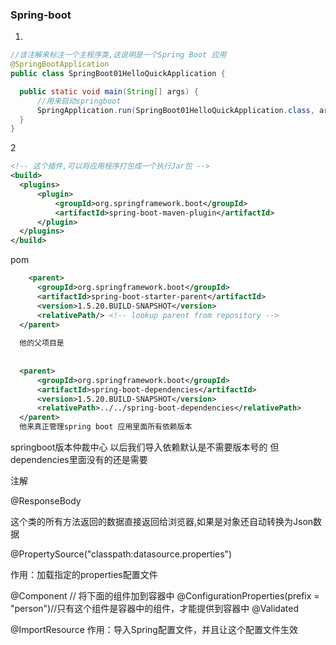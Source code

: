 ### Spring-boot 
1.
  
  ```java
  //该注解来标注一个主程序类,这说明是一个Spring Boot 应用
  @SpringBootApplication
public class SpringBoot01HelloQuickApplication {

    public static void main(String[] args) {
        //用来启动springboot
        SpringApplication.run(SpringBoot01HelloQuickApplication.class, args);
    }
}
  ```
  
  2
  
  ```xml
  <!-- 这个插件,可以将应用程序打包成一个执行Jar包 -->
  <build>
    <plugins>
        <plugin>
            <groupId>org.springframework.boot</groupId>
            <artifactId>spring-boot-maven-plugin</artifactId>
        </plugin>
    </plugins>
</build>
  ``` 
  
  
  pom
  
  
  
  
  ```xml
      <parent>
        <groupId>org.springframework.boot</groupId>
        <artifactId>spring-boot-starter-parent</artifactId>
        <version>1.5.20.BUILD-SNAPSHOT</version>
        <relativePath/> <!-- lookup parent from repository -->
    </parent>
    
    他的父项目是
    
    
    <parent>
		<groupId>org.springframework.boot</groupId>
		<artifactId>spring-boot-dependencies</artifactId>
		<version>1.5.20.BUILD-SNAPSHOT</version>
		<relativePath>../../spring-boot-dependencies</relativePath>
	</parent>
    他来真正管理spring boot 应用里面所有依赖版本
  ```
  
  
  


springboot版本仲裁中心
以后我们导入依赖默认是不需要版本号的  但dependencies里面没有的还是需要




注解


@ResponseBody

这个类的所有方法返回的数据直接返回给浏览器,如果是对象还自动转换为Json数据



@PropertySource("classpath:datasource.properties")

作用：加载指定的properties配置文件




@Component //  将下面的组件加到容器中
@ConfigurationProperties(prefix = "person")//只有这个组件是容器中的组件，才能提供到容器中
@Validated


@ImportResource
作用：导入Spring配置文件，并且让这个配置文件生效


